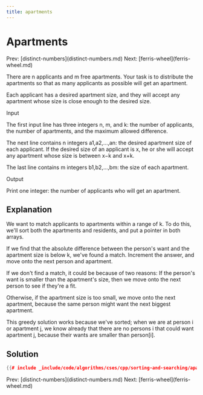 ```yaml
---
title: apartments
---
```


# Apartments

Prev: \[distinct-numbers](distinct-numbers.md)
Next: \[ferris-wheel](ferris-wheel.md)

There are n applicants and m free apartments. Your task is to distribute
the apartments so that as many applicants as possible will get an
apartment.

Each applicant has a desired apartment size, and they will accept any
apartment whose size is close enough to the desired size.

Input

The first input line has three integers n, m, and k: the number of
applicants, the number of apartments, and the maximum allowed
difference.

The next line contains n integers a1,a2,\...,an: the desired apartment
size of each applicant. If the desired size of an applicant is x, he or
she will accept any apartment whose size is between x−k and x+k.

The last line contains m integers b1,b2,\...,bm: the size of each
apartment.

Output

Print one integer: the number of applicants who will get an apartment.

## Explanation

We want to match applicants to apartments within a range of k. To do
this, we\'ll sort both the apartments and residents, and put a pointer
in both arrays.

If we find that the absolute difference between the person\'s want and
the apartment size is below k, we\'ve found a match. Increment the
answer, and move onto the next person and apartment.

If we don\'t find a match, it could be because of two reasons: If the
person\'s want is smaller than the apartment\'s size, then we move onto
the next person to see if they\'re a fit.

Otherwise, if the apartment size is too small, we move onto the next
apartment, because the same person might want the next biggest
apartment.

This greedy solution works because we\'ve sorted; when we are at person
i or apartment j, we know already that there are no persons i that could
want apartment j, because their wants are smaller than person\[i\].

## Solution

```cpp
{{# include _include/code/algorithms/cses/cpp/sorting-and-searching/apartments.cc }}
```

Prev: \[distinct-numbers](distinct-numbers.md)
Next: \[ferris-wheel](ferris-wheel.md)
